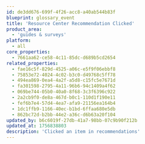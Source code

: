 ```yaml
---
id: de3dd676-699f-4f26-acc8-a40ab544b83f
blueprint: glossary_event
title: 'Resource Center Recommendation Clicked'
product_area:
  - 'guides & surveys'
platform:
  - all
core_properties:
  - 7661aa62-ce58-4c11-85dc-d689b5cd2654
related_properties:
  - fae16c5f-829d-4525-a06c-e5f9f06ebbf8
  - 75853e72-4024-4c02-b3c0-d49768c5ff78
  - 494ea869-0ea4-4a2f-a5d8-c15fc5e7671d
  - fa301598-2795-4a11-96b6-94c1409a4f62
  - 069be744-05b0-40a0-8f68-3c3f6396c922
  - 2a2cb9f0-de8a-467d-b0c1-110d1f190e11
  - fef6b7e4-57d4-4ea7-afa9-21156ea164b4
  - 1dc1ffb9-1166-40ec-b1bd-6ffaa680e5db
  - 862bc72d-b2bb-44e2-a36c-d6b63a20f104
updated_by: b6c6019f-27db-41a7-98bb-07c9b90f212b
updated_at: 1756838803
description: 'Clicked an item in recommendations'
---
```

